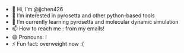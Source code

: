 - 👋 Hi, I’m @jjchen426
- 👀 I’m interested in pyrosetta and other python-based tools
- 🌱 I’m currently learning pyrosetta and molecular dynamic simulation
- 📫 How to reach me : from my emails!
- 😄 Pronouns: !
- ⚡ Fun fact: overweight now :(

<!---
jjchen426/jjchen426 is a ✨ special ✨ repository because its `README.md` (this file) appears on your GitHub profile.
You can click the Preview link to take a look at your changes.
--->
